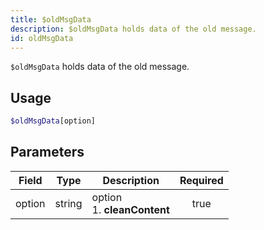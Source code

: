 ```yaml
---
title: $oldMsgData
description: $oldMsgData holds data of the old message.
id: oldMsgData
---
```


`$oldMsgData` holds data of the old message.

## Usage

```php
$oldMsgData[option]
```

## Parameters

| Field  | Type   | Description                       | Required |
|--------|--------|-----------------------------------|:--------:|
| option | string | option <br /> 1. **cleanContent** |   true   |
